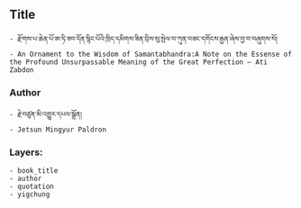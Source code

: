## Title
	- རྫོགས་པ་ཆེན་པོ་ཨ་ཏི་ཟབ་དོན་སྙིང་པོའི་ཁྲིད་དམིགས་ཟིན་བྲིས་སུ་སྤེལ་བ་ཀུན་བཟང་དགོངས་རྒྱན་ཞེས་བྱ་བ་བཞུགས་སོ།
	- An Ornament to the Wisdom of Samantabhandra:A Note on the Essense of the Profound Unsurpassable Meaning of the Great Perfection – Ati Zabdon

### Author
	- རྗེ་བཙུན་མི་འགྱུར་དཔལ་སྒྲོན།
	- Jetsun Mingyur Paldron

### Layers:
	- book_title
	- author
	- quotation
	- yigchung
